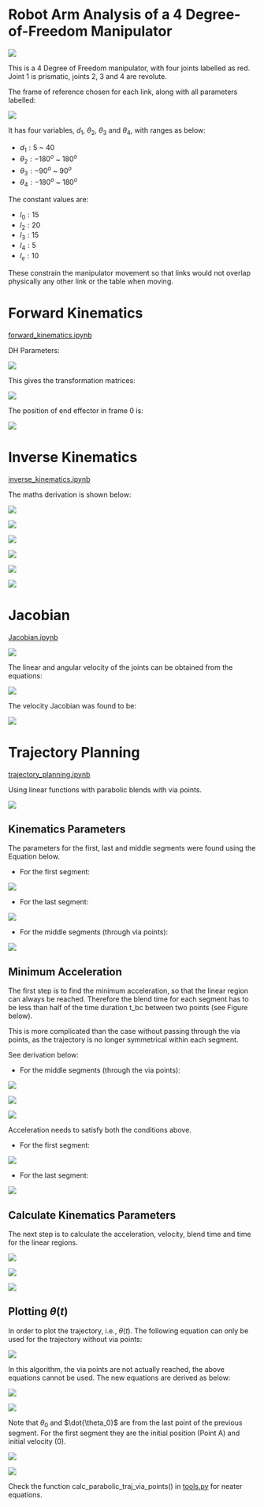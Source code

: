 # Robot Arm Analysis of a 4 Degree-of-Freedom Manipulator

![](Figures/robot.png)

This is a 4 Degree of Freedom manipulator, with four joints labelled as red. Joint 1 is prismatic, joints 2, 3 and 4 are revolute.

The frame of reference chosen for each link, along with all parameters labelled:

![](Figures/frames.png)

It has four variables, $d_1$, $\theta_2$, $\theta_3$ and $\theta_4$, with ranges as below:
* $d_1: 5$ ~ $40$
* $\theta_2: -180^o$ ~ $180^o$
* $\theta_3: -90^o$ ~ $90^o$
* $\theta_4: -180^o$ ~ $180^o$

The constant values are:
* $l_0: 15$
* $l_2: 20$
* $l_3: 15$
* $l_4: 5$
* $l_e: 10$

These constrain the manipulator movement so that links would not overlap physically any other link or the table when moving.

# Forward Kinematics

[forward_kinematics.ipynb](forward_kinematics.ipynb)

DH Parameters:

![](Figures/dh_parameters.png)

This gives the transformation matrices:

![](Figures/forward_T.png)

The position of end effector in frame 0 is:

![](Figures/forward_P.png)

# Inverse Kinematics

[inverse_kinematics.ipynb](inverse_kinematics.ipynb)

The maths derivation is shown below:

![](Figures/inverse_maths_1.png)

![](Figures/inverse_maths_2.png)

![](Figures/inverse_maths_3.png)

![](Figures/inverse_maths_4.png)

![](Figures/inverse_maths_5.png)

![](Figures/inverse_maths_6.png)

# Jacobian

[Jacobian.ipynb](Jacobian.ipynb)

![](Figures/Jacobian_def.png)

The linear and angular velocity of the joints can be obtained from the equations:

![](Figures/Jacobian_eqns.png)

The velocity Jacobian was found to be:

![](Figures/Jacobian_final.png)

# Trajectory Planning

[trajectory_planning.ipynb](trajectory_planning.ipynb)

Using linear functions with parabolic blends with via points.

![](Figures/trajectory_schematic.png)

## Kinematics Parameters

The parameters for the first, last and middle segments were found using the Equation below.

* For the first segment:

![](Figures/trajectory_eqns_first.png)

* For the last segment:

![](Figures/trajectory_eqns_last.png)

* For the middle segments (through via points):

![](Figures/trajectory_eqns_middle.png)

## Minimum Acceleration

The first step is to find the minimum acceleration, so that the linear region can always be reached. Therefore the blend time for each segment has to be less than half of the time duration t_bc between two points (see Figure below). 

This is more complicated than the case without passing through the via points, as the trajectory is no longer symmetrical within each segment.

See derivation below:

* For the middle segments (through the via points):

![](Figures/trajectory_acc_1.png)

![](Figures/trajectory_acc_2.png)

![](Figures/trajectory_acc_3.png)

Acceleration needs to satisfy both the conditions above.

* For the first segment:

![](Figures/trajectory_acc_4.png)

* For the last segment:

![](Figures/trajectory_acc_5.png)

## Calculate Kinematics Parameters

The next step is to calculate the acceleration, velocity, blend time and time for the linear regions.

![](Figures/trajectory_find_kinematics_1.png)

![](Figures/trajectory_find_kinematics_2.png)

![](Figures/trajectory_find_kinematics_3.png)

## Plotting $\theta(t)$

In order to plot the trajectory, i.e., $\theta(t)$. The following equation can only be used for the trajectory without via points:

![](Figures/trajectory_theta_old.png)

In this algorithm, the via points are not actually reached, the above equations cannot be used. The new equations are derived as below:

![](Figures/trajectory_theta_1.png)

![](Figures/trajectory_theta_2.png)

Note that $\theta_0$ and $\dot{\theta_0}$ are from the last point of the previous segment. For the first segment they are the initial position (Point A) and initial velocity (0). 

![](Figures/trajectory_theta_3.png)

![](Figures/trajectory_theta_4.png)

Check the function calc_parabolic_traj_via_points() in [tools.py](tools.py) for neater equations.
